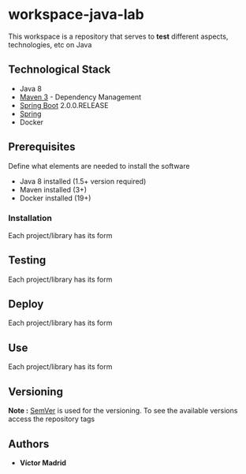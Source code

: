 # workspace-java-lab

This workspace is a repository that serves to **test** different aspects, technologies, etc on Java


## Technological Stack

* Java 8
* [Maven 3](https://maven.apache.org/) - Dependency Management
* [Spring Boot](https://spring.io/projects/spring-boot) 2.0.0.RELEASE
* [Spring](https://spring.io)
* Docker


## Prerequisites

Define what elements are needed to install the software

* Java 8 installed (1.5+ version required)
* Maven installed  (3+)
* Docker installed (19+)


### Installation

Each project/library has its form


## Testing

Each project/library has its form


## Deploy

Each project/library has its form


## Use

Each project/library has its form


## Versioning

**Note :** [SemVer](http://semver.org/) is used for the versioning.
To see the available versions access the repository tags


## Authors

* **Víctor Madrid**
